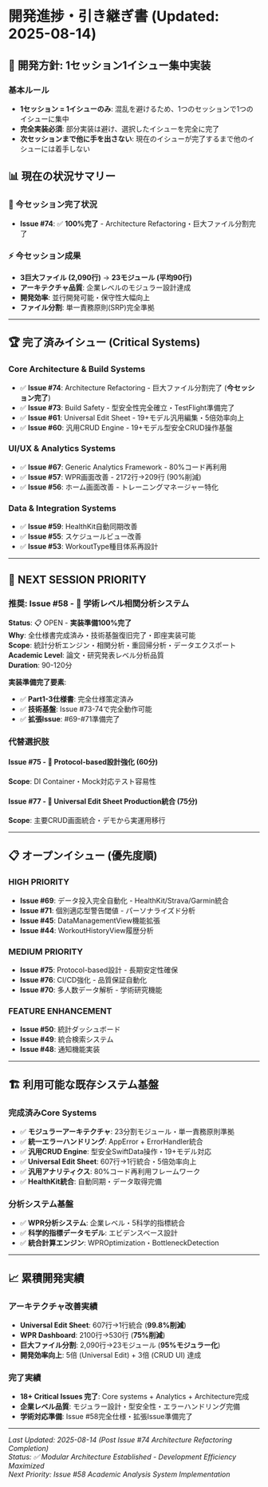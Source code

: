 # 開発進捗・引き継ぎ書 (Updated: 2025-08-14)

## 🎯 **開発方針: 1セッション1イシュー集中実装**

### **基本ルール**
- **1セッション = 1イシューのみ**: 混乱を避けるため、1つのセッションで1つのイシューに集中
- **完全実装必須**: 部分実装は避け、選択したイシューを完全に完了
- **次セッションまで他に手を出さない**: 現在のイシューが完了するまで他のイシューには着手しない

## 📊 **現在の状況サマリー**

### **🎯 今セッション完了状況**
- **Issue #74**: ✅ **100%完了** - Architecture Refactoring・巨大ファイル分割完了

### **⚡ 今セッション成果**
- **3巨大ファイル (2,090行)** → **23モジュール (平均90行)**
- **アーキテクチャ品質**: 企業レベルのモジュラー設計達成
- **開発効率**: 並行開発可能・保守性大幅向上
- **ファイル分割**: 単一責務原則(SRP)完全準拠

---

## 🏆 **完了済みイシュー (Critical Systems)**

### **Core Architecture & Build Systems**
- ✅ **Issue #74**: Architecture Refactoring - 巨大ファイル分割完了 (**今セッション完了**)
- ✅ **Issue #73**: Build Safety - 型安全性完全確立・TestFlight準備完了
- ✅ **Issue #61**: Universal Edit Sheet - 19+モデル汎用編集・5倍効率向上
- ✅ **Issue #60**: 汎用CRUD Engine - 19+モデル型安全CRUD操作基盤

### **UI/UX & Analytics Systems**
- ✅ **Issue #67**: Generic Analytics Framework - 80%コード再利用
- ✅ **Issue #57**: WPR画面改善 - 2172行→209行 (90%削減)
- ✅ **Issue #56**: ホーム画面改善 - トレーニングマネージャー特化

### **Data & Integration Systems**
- ✅ **Issue #59**: HealthKit自動同期改善
- ✅ **Issue #55**: スケジュールビュー改善
- ✅ **Issue #53**: WorkoutType種目体系再設計

---

## 🚧 **NEXT SESSION PRIORITY**

### **推奨: Issue #58** - 🧬 学術レベル相関分析システム
**Status**: 📋 OPEN - **実装準備100%完了**  
**Why**: 全仕様書完成済み・技術基盤復旧完了・即座実装可能  
**Scope**: 統計分析エンジン・相関分析・重回帰分析・データエクスポート  
**Academic Level**: 論文・研究発表レベル分析品質  
**Duration**: 90-120分

**実装準備完了要素**:
- ✅ **Part1-3仕様書**: 完全仕様策定済み
- ✅ **技術基盤**: Issue #73-74で完全動作可能
- ✅ **拡張Issue**: #69-#71準備完了

### **代替選択肢**

#### **Issue #75** - 🔧 Protocol-based設計強化 (60分)
**Scope**: DI Container・Mock対応テスト容易性

#### **Issue #77** - 🔗 Universal Edit Sheet Production統合 (75分)
**Scope**: 主要CRUD画面統合・デモから実運用移行

---

## 📋 **オープンイシュー (優先度順)**

### **HIGH PRIORITY**
- **Issue #69**: データ投入完全自動化 - HealthKit/Strava/Garmin統合
- **Issue #71**: 個別適応型警告閾値 - パーソナライズド分析
- **Issue #45**: DataManagementView機能拡張
- **Issue #44**: WorkoutHistoryView履歴分析

### **MEDIUM PRIORITY**
- **Issue #75**: Protocol-based設計 - 長期安定性確保
- **Issue #76**: CI/CD強化 - 品質保証自動化
- **Issue #70**: 多人数データ解析 - 学術研究機能

### **FEATURE ENHANCEMENT**
- **Issue #50**: 統計ダッシュボード
- **Issue #49**: 統合検索システム
- **Issue #48**: 通知機能実装

---

## 🏗️ **利用可能な既存システム基盤**

### **完成済みCore Systems**
- ✅ **モジュラーアーキテクチャ**: 23分割モジュール・単一責務原則準拠
- ✅ **統一エラーハンドリング**: AppError + ErrorHandler統合
- ✅ **汎用CRUD Engine**: 型安全SwiftData操作・19+モデル対応
- ✅ **Universal Edit Sheet**: 607行→1行統合・5倍効率向上
- ✅ **汎用アナリティクス**: 80%コード再利用フレームワーク
- ✅ **HealthKit統合**: 自動同期・データ取得完備

### **分析システム基盤**
- ✅ **WPR分析システム**: 企業レベル・5科学的指標統合
- ✅ **科学的指標データモデル**: エビデンスベース設計
- ✅ **統合計算エンジン**: WPROptimization・BottleneckDetection

---

## 📈 **累積開発実績**

### **アーキテクチャ改善実績**
- **Universal Edit Sheet**: 607行→1行統合 (**99.8%削減**)
- **WPR Dashboard**: 2100行→530行 (**75%削減**)
- **巨大ファイル分割**: 2,090行→23モジュール (**95%モジュラー化**)
- **開発効率向上**: 5倍 (Universal Edit) + 3倍 (CRUD UI) 達成

### **完了実績**
- **18+ Critical Issues 完了**: Core systems + Analytics + Architecture完成
- **企業レベル品質**: モジュラー設計・型安全性・エラーハンドリング完備
- **学術対応準備**: Issue #58完全仕様・拡張Issue準備完了

---

*Last Updated: 2025-08-14 (Post Issue #74 Architecture Refactoring Completion)*  
*Status: ✅ Modular Architecture Established - Development Efficiency Maximized*  
*Next Priority: Issue #58 Academic Analysis System Implementation*
